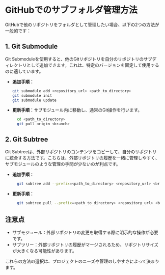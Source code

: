 # GitHubでのサブフォルダ管理方法

GitHubで他のリポジトリをフォルダとして管理したい場合、以下の2つの方法が一般的です：

## 1. Git Submodule

Git Submoduleを使用すると、他のGitリポジトリを自分のリポジトリのサブディレクトリとして追加できます。これは、特定のバージョンを固定して使用するのに適しています。

- **追加手順**：
  ```bash
  git submodule add <repository_url> <path_to_directory>
  git submodule init
  git submodule update

- **更新手順**：サブモジュール内に移動し、通常のGit操作を行います。
  ```bash
    cd <path_to_directory>
    git pull origin <branch>


## 2. Git Subtree

Git Subtreeは、外部リポジトリのコンテンツをコピーして、自分のリポジトリに統合する方法です。こちらは、外部リポジトリの履歴を一緒に管理しやすく、サブモジュールのような管理の手間が少ないのが利点です。

- **追加手順**：
  ```bash
    git subtree add --prefix=<path_to_directory> <repository_url> <branch> --squash

- **更新手順**：
  ```bash
    git subtree pull --prefix=<path_to_directory> <repository_url> <branch> --squash

## 注意点

 - サブモジュール：外部リポジトリの変更を取得する際に明示的な操作が必要です。
 - サブツリー：外部リポジトリの履歴がマージされるため、リポジトリサイズが大きくなる可能性があります。
 
これらの方法の選択は、プロジェクトのニーズや管理のしやすさによって決まります。